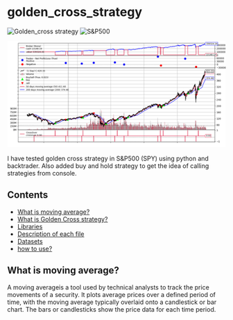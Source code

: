 <!--Head-->
# golden_cross_strategy

![Golden_cross strategy](https://img.shields.io/badge/strategy-golden__cross-blue)
![S&P500](https://img.shields.io/badge/S%26P-500-brightgreen)


![logo](https://github.com/ArunavD/golden_cross_strategy/blob/master/Figure_0.png)

I have tested golden cross strategy in S&P500 (SPY) using python and backtrader. Also added buy and hold strategy to get the idea of calling strategies from console.



## Contents

* [What is moving average?](#What-is-moving-average?)
* [What is Golden Cross strategy?](#What-is-Golden-Cross-strategy-?)
* [Libraries](#Libraries)
* [Description of each file](#Description-of-each-file)
* [Datasets](#Datasets)
* [how to use?](#How-to-use-?)




## What is moving average?

A moving averageis a tool used by technical analysts to track the price movements of a security. It plots average prices over a defined period of time, with the moving average typically overlaid onto a candlestick or bar chart. The bars or candlesticks show the price data for each time period.

